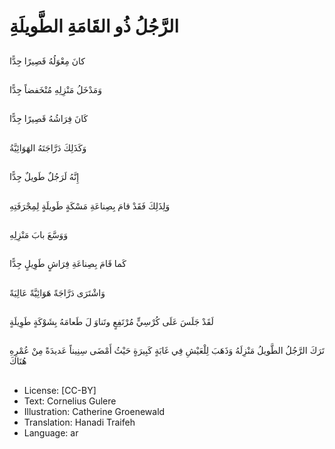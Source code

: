 # الرَّجُلُ ذُو القَامَةِ الطَّويلَةِ

##
كانَ مِعْوَلُهُ قَصِيرًا جِدًّا

##
وَمَدْخَلُ مَنْزِلِهِ مُنْخَفضاً جِدًّا

##
كَانَ فِرَاشُهُ قَصِيرًا جِدًّا

##
وَكَذَلِكَ دَرَّاجَتَهُ الهَوَائِيَّةُ

##
إِنَّهُ لَرَجُلٌ طَويلٌ جِدًّا 

##
وَلِذَلِكَ فَقَدْ قامَ بِصِناعَةِ مَسْكَةٍ طَويلَةٍ لِمِجْرَفَتِهِ

##
وَوَسَّعَ بابَ مَنْزِلِهِ

##
كَما قَامَ بِصِناعَةِ فِرَاشٍ طَوِيلٍ جِدًّا

##
وَاشْتَرَى دَرَّاجَةً هَوَائِيَّةً عَالِيَةً

##
لَقَدْ جَلَسَ عَلَى كُرْسِيٍّ مُرْتَفِعٍ وتَناوَ لَ طَعامَهُ بِشَوْكَةٍ طَوِيلَةٍ

##
تَرَكَ الرَّجُلُ الطَّويلُ مَنْزِلَهُ وَذَهَبَ لِلْعَيْشِ فِي غَابَةٍ كَبِيرَةٍ حَيْثُ أَمْضَى سِنِيناً عَديدَةً مِنْ عُمْرِهِ هُنَاكَ

##
* License: [CC-BY]
* Text: Cornelius Gulere
* Illustration: Catherine Groenewald
* Translation: Hanadi Traifeh
* Language: ar

